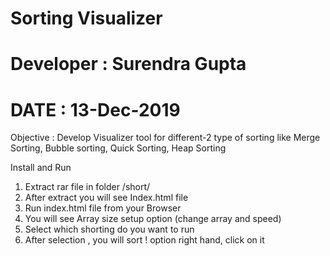 # Sorting Visualizer

# Developer : Surendra Gupta
# DATE :  13-Dec-2019

Objective : Develop Visualizer tool for different-2 type of sorting like Merge Sorting, Bubble sorting, Quick Sorting, Heap Sorting

Install and Run

1. Extract rar file in folder /short/ 
2. After extract you will see Index.html file
3. Run index.html file from your Browser
4. You will see Array size setup option (change array and speed)
5. Select which shorting do you want to run
6. After selection , you will sort ! option right hand, click on it